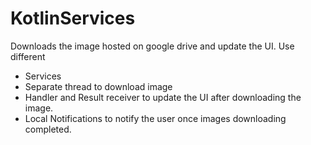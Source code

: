 # KotlinServices
 Downloads the image hosted on google drive and update the UI.
Use different 
- Services 
- Separate thread to download image
- Handler and Result receiver to update the UI after downloading the image.
- Local Notifications to notify the user once images downloading completed.


